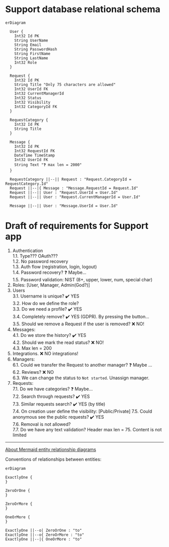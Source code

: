 # Support database relational schema

```mermaid
erDiagram
  
  User {
    Int32 Id PK
    String UserName    
    String Email
    String PasswordHash
    String FirstName
    String LastName
    Int32 Role
  }

  Request {
    Int32 Id PK
    String Title "Only 75 characters are allowed"
    Int32 UserId FK
    Int32 CurrentManagerId
    Int32 Status
    Int32 Visibility
    Int32 CategoryId FK
  }
  
  RequestCategory {
    Int32 Id PK
    String Title
  }
  
  Message {
    Int32 Id PK
    Int32 RequestId FK
    DateTime TimeStamp
    Int32 UserId FK
    String Text "❓ max len = 2000"
  }
  
  RequestCategory ||--|| Request : "Request.CategoryId = RequestCategory.Id"
  Request ||--|{ Message : "Message.RequestId = Request.Id"
  Request ||--|| User : "Request.UserId = User.Id"
  Request ||--|| User : "Request.CurrentManagerId = User.Id"
  
  Message ||--|| User : "Message.UserId = User.Id"
```

# Draft of requirements for Support app

1. Authentication    
  1.1. Type??? OAuth???  
  1.2. No password recovery  
  1.3. Auth flow (registration, login, logout)  
  1.4. Password recovery? :question: Maybe...  
  1.5. Password validation: NIST (8+, upper, lower, num, special char)    
2. Roles: [User, Manager, Admin(God?)]  
3. Users  
  3.1. Username is unique? :heavy_check_mark: YES  
  3.2. How do we define the role?  
  3.3. Do we need a profile? :heavy_check_mark: YES  
  3.4. Completely remove? :heavy_check_mark: YES (GDPR). By pressing the button...  
  3.5. Should we remove a Request if the user is removed? :x: NO!  
4. Messages:  
  4.1. Do we store the history? :heavy_check_mark: YES  
  4.2. Should we mark the read status? :x: NO!  
  4.3. Max len = 200
5. Integrations. :x: NO integrations!  
6. Managers:  
  6.1. Could we transfer the Request to another manager? :question: Maybe ...  
  6.2. Reviews? :x: NO  
  6.3. We can change the status to `Not started`. Unassign manager.  
7. Requests:  
  7.1. Do we have categories? :question: Maybe...  
  7.2. Search through requests? :heavy_check_mark: YES  
  7.3. Similar requests search? :heavy_check_mark: YES (by title)  
  7.4. On creation user define the visibility: [Public/Private]
  7.5. Could anonymous see the public requests? :heavy_check_mark: YES  
  7.6. Removal is not allowed?  
  7.7. Do we have any text validation? Header max len = 75. Content is not limited

---

[About Mermaid entity relationship diagrams](https://mermaid.js.org/syntax/entityRelationshipDiagram.html)

Conventions of relationships between entities:

```mermaid
erDiagram

ExactlyOne {  
}

ZeroOrOne {  
}

ZeroOrMore {
}

OneOrMore {
}

ExactlyOne ||--o| ZeroOrOne : "to"
ExactlyOne ||--o{ ZeroOrMore : "to"
ExactlyOne ||--|{ OneOrMore : "to"
  
```
